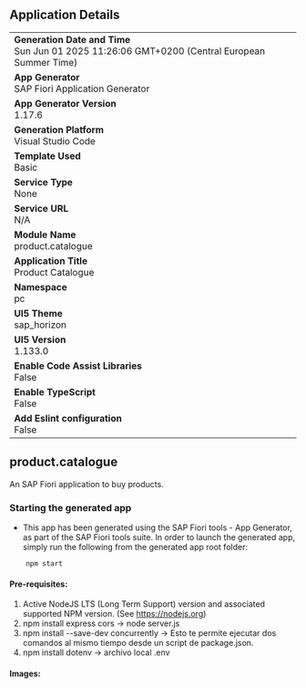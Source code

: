 ## Application Details
|               |
| ------------- |
|**Generation Date and Time**<br>Sun Jun 01 2025 11:26:06 GMT+0200 (Central European Summer Time)|
|**App Generator**<br>SAP Fiori Application Generator|
|**App Generator Version**<br>1.17.6|
|**Generation Platform**<br>Visual Studio Code|
|**Template Used**<br>Basic|
|**Service Type**<br>None|
|**Service URL**<br>N/A|
|**Module Name**<br>product.catalogue|
|**Application Title**<br>Product Catalogue|
|**Namespace**<br>pc|
|**UI5 Theme**<br>sap_horizon|
|**UI5 Version**<br>1.133.0|
|**Enable Code Assist Libraries**<br>False|
|**Enable TypeScript**<br>False|
|**Add Eslint configuration**<br>False|

## product.catalogue

An SAP Fiori application to buy products.

### Starting the generated app

-   This app has been generated using the SAP Fiori tools - App Generator, as part of the SAP Fiori tools suite.  In order to launch the generated app, simply run the following from the generated app root folder:

```
    npm start
```

#### Pre-requisites:

1. Active NodeJS LTS (Long Term Support) version and associated supported NPM version.  (See https://nodejs.org)
2. npm install express cors -> node server.js
3. npm install --save-dev concurrently -> Esto te permite ejecutar dos comandos al mismo tiempo desde un script de package.json.
4. npm install dotenv -> archivo local .env

#### Images:



